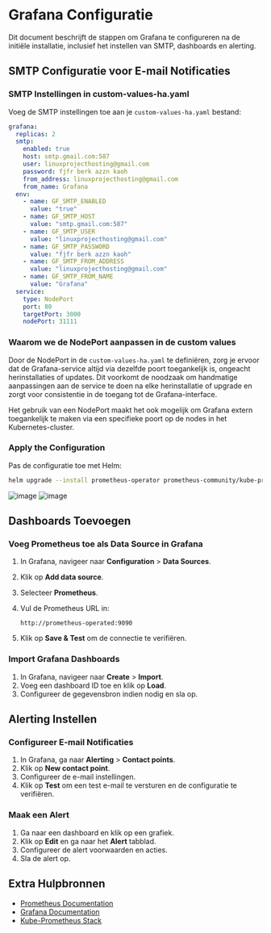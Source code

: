 # Grafana Configuratie

Dit document beschrijft de stappen om Grafana te configureren na de initiële installatie, inclusief het instellen van SMTP, dashboards en alerting.

## SMTP Configuratie voor E-mail Notificaties

### SMTP Instellingen in custom-values-ha.yaml

Voeg de SMTP instellingen toe aan je `custom-values-ha.yaml` bestand:

```yaml
grafana:
  replicas: 2
  smtp:
    enabled: true
    host: smtp.gmail.com:587
    user: linuxprojecthosting@gmail.com
    password: fjfr berk azzn kaoh
    from_address: linuxprojecthosting@gmail.com
    from_name: Grafana
  env:
    - name: GF_SMTP_ENABLED
      value: "true"
    - name: GF_SMTP_HOST
      value: "smtp.gmail.com:587"
    - name: GF_SMTP_USER
      value: "linuxprojecthosting@gmail.com"
    - name: GF_SMTP_PASSWORD
      value: "fjfr berk azzn kaoh"
    - name: GF_SMTP_FROM_ADDRESS
      value: "linuxprojecthosting@gmail.com"
    - name: GF_SMTP_FROM_NAME
      value: "Grafana"
  service:
    type: NodePort
    port: 80
    targetPort: 3000
    nodePort: 31111
```

### Waarom we de NodePort aanpassen in de custom values

Door de NodePort in de `custom-values-ha.yaml` te definiëren, zorg je ervoor dat de Grafana-service altijd via dezelfde poort toegankelijk is, ongeacht herinstallaties of updates. Dit voorkomt de noodzaak om handmatige aanpassingen aan de service te doen na elke herinstallatie of upgrade en zorgt voor consistentie in de toegang tot de Grafana-interface. 

Het gebruik van een NodePort maakt het ook mogelijk om Grafana extern toegankelijk te maken via een specifieke poort op de nodes in het Kubernetes-cluster.

### Apply the Configuration

Pas de configuratie toe met Helm:

```bash
helm upgrade --install prometheus-operator prometheus-community/kube-prometheus-stack -n monitoring -f custom-values-ha.yaml
```

![image](https://github.com/michaelthielemans/ProjectHosting/assets/119010746/e4930f32-431f-4373-b13e-59184351a428)
![image](https://github.com/michaelthielemans/ProjectHosting/assets/119010746/7a358861-0e5b-4195-ac86-d4a2a9b27ca7)



## Dashboards Toevoegen

### Voeg Prometheus toe als Data Source in Grafana

1. In Grafana, navigeer naar **Configuration** > **Data Sources**.
2. Klik op **Add data source**.
3. Selecteer **Prometheus**.
4. Vul de Prometheus URL in:

    ```plaintext
    http://prometheus-operated:9090
    ```

5. Klik op **Save & Test** om de connectie te verifiëren.

### Import Grafana Dashboards

1. In Grafana, navigeer naar **Create** > **Import**.
2. Voeg een dashboard ID toe en klik op **Load**.
3. Configureer de gegevensbron indien nodig en sla op.

## Alerting Instellen

### Configureer E-mail Notificaties

1. In Grafana, ga naar **Alerting** > **Contact points**.
2. Klik op **New contact point**.
3. Configureer de e-mail instellingen.
4. Klik op **Test** om een test e-mail te versturen en de configuratie te verifiëren.

### Maak een Alert

1. Ga naar een dashboard en klik op een grafiek.
2. Klik op **Edit** en ga naar het **Alert** tabblad.
3. Configureer de alert voorwaarden en acties.
4. Sla de alert op.

## Extra Hulpbronnen

- [Prometheus Documentation](https://prometheus.io/docs/introduction/overview/)
- [Grafana Documentation](https://grafana.com/docs/grafana/latest/)
- [Kube-Prometheus Stack](https://github.com/prometheus-operator/kube-prometheus)

